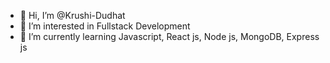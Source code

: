 - 👋 Hi, I’m @Krushi-Dudhat
- 👀 I’m interested in Fullstack Development
- 🌱 I’m currently learning Javascript, React js, Node js, MongoDB, Express js
<!---
Krushi-Dudhat/Krushi-Dudhat is a ✨ special ✨ repository because its `README.md` (this file) appears on your GitHub profile.
You can click the Preview link to take a look at your changes.
--->
